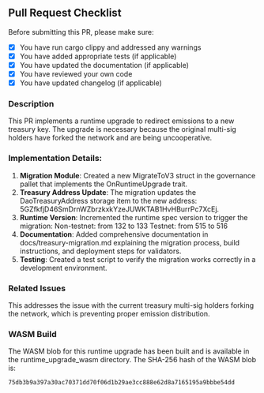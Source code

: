 ## Pull Request Checklist

Before submitting this PR, please make sure:

- [x] You have run cargo clippy and addressed any warnings
- [x] You have added appropriate tests (if applicable)
- [x] You have updated the documentation (if applicable)
- [x] You have reviewed your own code
- [x] You have updated changelog (if applicable)

### Description
This PR implements a runtime upgrade to redirect emissions to a new treasury key. The upgrade is necessary because the original multi-sig holders have forked the network and are being uncooperative.

### Implementation Details:
1. **Migration Module**: Created a new MigrateToV3 struct in the governance pallet that implements the OnRuntimeUpgrade trait.
2. **Treasury Address Update**: The migration updates the DaoTreasuryAddress storage item to the new address: 5GZfkfjD46SmDrnWZbrzkxkYzeJUWKTAB1HvHBurrPc7XcEj.
3. **Runtime Version**: Incremented the runtime spec version to trigger the migration:
Non-testnet: from 132 to 133
Testnet: from 515 to 516
4. **Documentation**: Added comprehensive documentation in docs/treasury-migration.md explaining the migration process, build instructions, and deployment steps for validators.
5. **Testing**: Created a test script to verify the migration works correctly in a development environment.

### Related Issues

This addresses the issue with the current treasury multi-sig holders forking the network, which is preventing proper emission distribution.

### WASM Build

The WASM blob for this runtime upgrade has been built and is available in the runtime_upgrade_wasm directory. The SHA-256 hash of the WASM blob is:
```
75db3b9a397a30ac70371dd70f06d1b29ae3cc888e62d8a7165195a9bbbe54dd
```